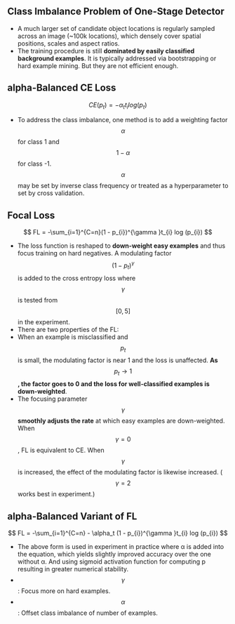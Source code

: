 ## Class Imbalance Problem of One-Stage Detector

- A much larger set of candidate object locations is regularly sampled across an image \(~100k locations\), which densely cover spatial positions, scales and aspect ratios.
- The training procedure is still **dominated by easily classified background examples**. It is typically addressed via bootstrapping or hard example mining. But they are not efficient enough.

## alpha-Balanced CE Loss

$$
CE(p_t) = - \alpha_t t_i log(p_t)
$$

- To address the class imbalance, one method is to add a weighting factor $$\alpha$$ for class 1 and $$1 - \alpha$$ for class -1. $$\alpha$$ may be set by inverse class frequency or treated as a hyperparameter to set by cross validation.

## Focal Loss

$$
FL = -\sum_{i=1}^{C=n}(1 - p_{i})^{\gamma }t_{i} log (p_{i})
$$

- The loss function is reshaped to **down-weight easy examples** and thus focus training on hard negatives. A modulating factor $$(1-p_{t})^{\gamma}$$ is added to the cross entropy loss where $$\gamma$$ is tested from $$[0,5]$$ in the experiment.
- There are two properties of the FL:
- When an example is misclassified and $$p_{t}$$ is small, the modulating factor is near 1 and the loss is unaffected. **As** $$p_{t} \rightarrow 1$$**, the factor goes to 0 and the loss for well-classified examples is down-weighted**.
- The focusing parameter $$\gamma$$ **smoothly adjusts the rate** at which easy examples are down-weighted. When $$\gamma = 0$$, FL is equivalent to CE. When $$\gamma$$ is increased, the effect of the modulating factor is likewise increased. \($$\gamma = 2$$ works best in experiment.\)

## alpha-Balanced Variant of FL

$$
FL = -\sum_{i=1}^{C=n} - \alpha_t (1 - p_{i})^{\gamma }t_{i} log (p_{i})
$$

- The above form is used in experiment in practice where α is added into the equation, which yields slightly improved accuracy over the one without α. And using sigmoid activation function for computing p resulting in greater numerical stability.
- $$\gamma$$: Focus more on hard examples.
- $$\alpha$$: Offset class imbalance of number of examples.
